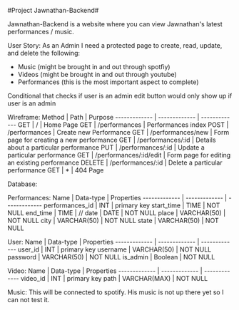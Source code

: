 #Project Jawnathan-Backend#

Jawnathan-Backend is a website where you can view Jawnathan's latest performances / music.

User Story:
As an Admin I need a protected page to create, read, update, and delete the following:
* Music (might be brought in and out through spotfiy)
* Videos (might be brought in and out through youtube)
* Performances (this is the most important aspect to complete)

Conditional that checks if user is an admin
edit button would only show up if user is an admin

Wireframe:
Method  | Path  | Purpose
------------- | -------------  | -------------
GET  | /   | Home Page
GET  | /performances   | Performances index 
POST  | /performances   | Create new Performance
GET  | /performances/new   | Form page for creating a new performance
GET  | /performances/:id   | Details about a particular performance
PUT  | /performances/:id   | Update a particular performance
GET  | /performances/:id/edit  | Form page for editing an existing performance
DELETE  | /performances/:id   | Delete a particular performance
GET  | *   | 404 Page

Database:

Performances:
Name  | Data-type  |   Properties
------------- | ------------- | -------------
performances_id  |  INT  |  primary key
start_time  |  TIME  |  NOT NULL
end_time  |  TIME  |  //
date  |  DATE  |  NOT NULL
place  |  VARCHAR(50)  |  NOT NULL
city  |  VARCHAR(50)  |  NOT NULL
state  |  VARCHAR(50)  |  NOT NULL

User:
Name  | Data-type  |   Properties
------------- | ------------- | -------------
user_id  |  INT  |  primary key
username  |  VARCHAR(50)  |  NOT NULL
password  |  VARCHAR(50)  |  NOT NULL
is_admin  |  Boolean  |  NOT NULL

Video:
Name  | Data-type  |   Properties
------------- | ------------- | -------------
video_id  |  INT  |  primary key
path  |  VARCHAR(MAX)  |  NOT NULL

Music:
This will be connected to spotify. His music is not up there yet so I can not test it.